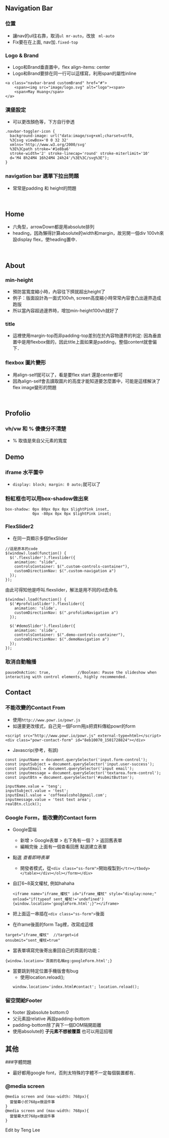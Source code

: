 ## Navigation Bar
### 位置
- 讓nav的ul往右靠，取消```ul mr-auto```，改放 ``` ml-auto```
- Fix要在在上面, nav加```.fixed-top```


### Logo & Brand
- Logo和Brand垂直置中，flex align-items: center
- Logo和Brand要排在同一行可以這樣寫，利用span的屬性inline
```
<a class="navbar-brand customBrand" href="#">
    <span><img src="image/logo.svg" alt="logo"><span>
    <span>May Huang</span>
</a>
```


### 漢堡設定
- 可以更改顏色等，下方自行參透

```
.navbar-toggler-icon {
  background-image: url("data:image/svg+xml;charset=utf8,
  %3Csvg viewBox='0 0 32 32'
  xmlns='http://www.w3.org/2000/svg'
  %3E%3Cpath stroke='#1e8ba6'
  stroke-width='2' stroke-linecap='round' stroke-miterlimit='10'
  d='M4 8h24M4 16h24M4 24h24'/%3E%3C/svg%3E");
}
```


### navigation bar 選單下拉出問題
- 常常是padding 和  height的問題
<br>




## Home
-  六角型，arrowDown都是用absolute排列
- heading，因為懶得計算absolute的width和margin，故另開一個div 100vh來設display flex，使heading置中．
<br>


## About
### min-height
- 預防當寬度縮小時，內容往下擠就超出height了
- 例子：版面設計為一面式100vh, screen高度縮小時常常內容會凸出邊界造成跑版
- 所以當內容超過邊界時，增加min-height100vh就好了


### title
- 這裡使用margin-top而非padding-top差別在於內容物邊界的判定: 因為垂直置中是用flexbox做的，因此title上面如果是padding，整個content就會偏下．

### flexbox 圖片變形
- 用align-self就可以了，看是要flex start 還是center都可
- 因為align-self會去讀取圖片的高度才能知道要怎麼置中，可能是這樣解決了flex image變形的問題
<br>


## Profolio
### vh/vw 和 % 傻傻分不清楚
- % 取值是來自父元素的寬度



## Demo
### iframe 水平置中
- ```display: block; margin: 0 auto;```就可以了

### 粉紅框也可以用box-shadow做出來
```
box-shadow: 0px 80px 0px 0px $lightPink inset,
            0px -80px 0px 0px $lightPink inset;
```



### FlexSlider2
- 在同一頁顯示多個flexSlider
```
//這是原本的code
$(window).load(function() {
  $('.flexslider').flexslider({
    animation: "slide",
    controlsContainer: $(".custom-controls-container"),
    customDirectionNav: $(".custom-navigation a")
  });
});
```
由此可得知他是呼叫.flexslider，解法是用不同的id去命名
```
$(window).load(function() {
  $('#profolioSlider').flexslider({
    animation: 'slide',
    customDirectionNav: $(".profolioNavigation a")
  });

  $('#demoSlider').flexslider({
    animation: 'slide',
    controlsContainer: $(".demo-controls-container"),
    customDirectionNav: $(".demoNavigation a")
  });
});
```


### 取消自動輪播
```
pauseOnAction: true,            //Boolean: Pause the slideshow when interacting with control elements, highly recommended.
```


## Contact
### 不能改變的Contact From
- 使用```http://www.powr.io/powr.js```
- 如還要更改樣式，自己見一個Form用js把資料傳給powr的form
```
<script src="http://www.powr.io/powr.js" external-type=html></script>
<div class="powr-contact-form" id="8eb10070_1501728824"></div>
```
- Javascrip(參考，有誤)
```
const inputName = document.querySelector('input.form-control');
const inputSubject = document.querySelector('input.user-success');
const inputEmail = document.querySelector('input email');
const inputmessage = document.querySelector('textarea.form-control');
const inputBtn = document.querySelector('#submitButton');

inputName.value = 'teng';
inputSubject.value = 'test';
inputEmail.value = 'coffeealcohol@gmail.com';
inputmessage.value = 'test text area';
realBtn.click();
```


### Google Form，能改變的Contact form

- Google雲端
  - 新增 > Google表單 > 右下角有一個？ > 返回舊表單
  - 編輯完後 上面有一個查看回應 點選建立表單
- 點選 *查看即時表單*
  - 開發者模式，從```<div class="ss-form">```開始複製到```</tr></tbody></table></div></ol></form></div>```


- 自訂6~8英文權杖, 例如hahaha
  ```
  <iframe name="iframe_權杖" id="iframe_權杖" style="display:none;" onload="if(typeof sent_權杖!='undefined'){window.location='googleForm.html';}"></iframe>
  ```

- 把上面這一串插在```<div class="ss-form">```後面
- 在iframe後面的form Tag裡，改寫成這樣
```
target="iframe_權杖"  //target=id
onsubmit="sent_權杖=true"
```
- 當表單填寫完後寄出重回自己的頁面的功能：
```
{window.location='頁面的名稱eg:googleForm.html';}
```

- 當要跳到特定位置手機版會有bug
  - 使用location.reload();
  ```
  window.location='index.html#contact'; location.reload();
  ```


### 留空間給Footer
- footer 設absolute bottom:0  
- 父元素設relative 再設padding-bottom
- padding-bottom除了與下一個DOM隔開距離
- 使用absolute的 **子元素不想被覆蓋** 也可以用這招喔






## 其他
###字體問題
- 最好都用google font，否則太特殊的字體不一定每個裝置都有．

###  @media screen
```
@media screen and (max-width: 768px){
  當螢幕小於768px做這件事
}
@media screen and (max-width: 768px){
  當螢幕大於768px做這件事
}
```



Edit by Teng Lee
